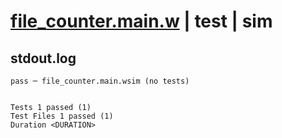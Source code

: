 # [file_counter.main.w](../../../../../examples/tests/valid/file_counter.main.w) | test | sim

## stdout.log
```log
pass ─ file_counter.main.wsim (no tests)
 
 
Tests 1 passed (1)
Test Files 1 passed (1)
Duration <DURATION>
```

